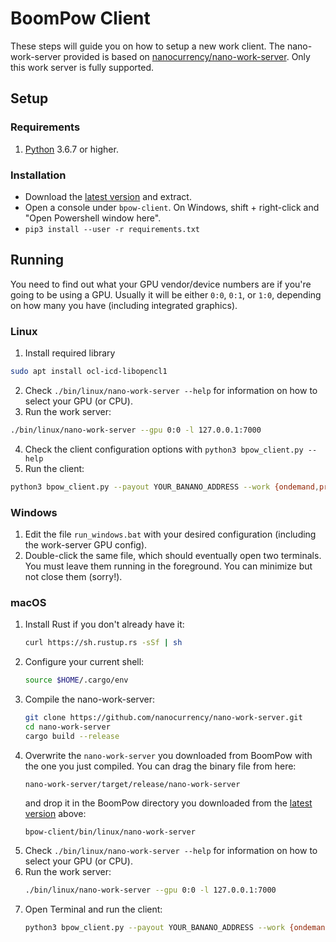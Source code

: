 # BoomPow Client

These steps will guide you on how to setup a new work client. The nano-work-server provided is based on [nanocurrency/nano-work-server](https://github.com/nanocurrency/nano-work-server). Only this work server is fully supported.

## Setup

### Requirements

1. [Python](https://www.python.org/) 3.6.7 or higher.

### Installation

- Download the [latest version](https://github.com/bbedward/boompow/releases) and extract.
- Open a console under `bpow-client`. On Windows, shift + right-click and "Open Powershell window here".
- `pip3 install --user -r requirements.txt`

## Running

You need to find out what your GPU vendor/device numbers are if you're going to be using a GPU. Usually it will be either `0:0`, `0:1`, or `1:0`, depending on how many you have (including integrated graphics).

### Linux

1. Install required library
  ```bash
  sudo apt install ocl-icd-libopencl1
  ```
2. Check `./bin/linux/nano-work-server --help` for information on how to select your GPU (or CPU).
3. Run the work server:
  ```bash
  ./bin/linux/nano-work-server --gpu 0:0 -l 127.0.0.1:7000
  ```
4. Check the client configuration options with `python3 bpow_client.py --help`
5. Run the client:
  ```bash
  python3 bpow_client.py --payout YOUR_BANANO_ADDRESS --work {ondemand,precache,any}
  ```

### Windows

1. Edit the file `run_windows.bat` with your desired configuration (including the work-server GPU config).
2. Double-click the same file, which should eventually open two terminals. You must leave them running in the foreground. You can minimize but not close them (sorry!).

### macOS

1. Install Rust if you don't already have it:
   ```bash
   curl https://sh.rustup.rs -sSf | sh
   ```
2. Configure your current shell:
   ```bash
   source $HOME/.cargo/env
   ```
3. Compile the nano-work-server:
   ```bash
   git clone https://github.com/nanocurrency/nano-work-server.git
   cd nano-work-server
   cargo build --release
   ```
4. Overwrite the `nano-work-server` you downloaded from BoomPow with the one you just compiled. You can drag the binary file from here:
   ```
   nano-work-server/target/release/nano-work-server
   ```
   and drop it in the BoomPow directory you downloaded from the [latest version](https://github.com/bbedward/boompow/releases) above:
   ```
   bpow-client/bin/linux/nano-work-server
   ```
5. Check `./bin/linux/nano-work-server --help` for information on how to select your GPU (or CPU).
6. Run the work server:
   ```bash
   ./bin/linux/nano-work-server --gpu 0:0 -l 127.0.0.1:7000
   ```
6. Open Terminal and run the client:
   ```bash
   python3 bpow_client.py --payout YOUR_BANANO_ADDRESS --work {ondemand,precache,any}
   ```
